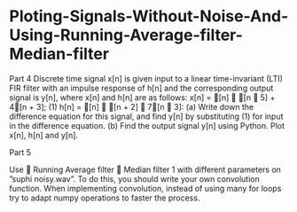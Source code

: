 # Ploting-Signals-Without-Noise-And-Using-Running-Average-filter-Median-filter
Part 4
Discrete time signal x[n] is given input to a linear time-invariant (LTI) FIR filter
with an impulse response of h[n] and the corresponding output signal is y[n],
where x[n] and h[n] are as follows:
x[n] = [n] 􀀀 [n 􀀀 5] + 4[n + 3]; (1)
h[n] = [n] 􀀀 [n + 2] 􀀀 7[n 􀀀 3]:
(a) Write down the difference equation for this signal, and find y[n] by substituting
(1) for input in the difference equation.
(b) Find the output signal y[n] using Python. Plot x[n], h[n] and y[n].

Part 5

Use
 Running Average filter
 Median filter 1
with different parameters on ”suphi noisy.wav”. To do this, you should write
your own convolution function. When implementing convolution, instead of
using many for loops try to adapt numpy operations to faster the process.



